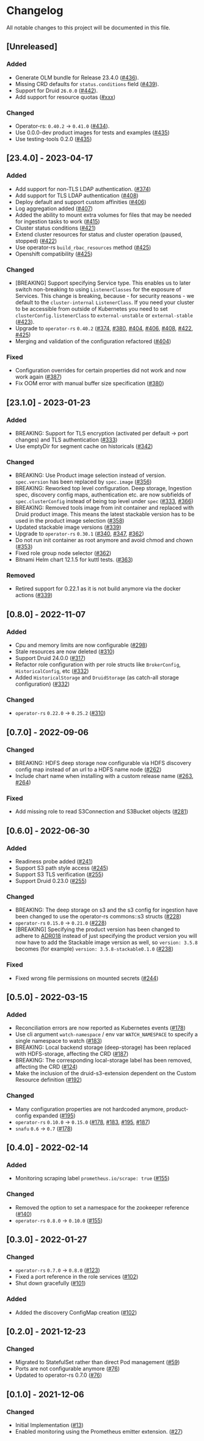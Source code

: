 # Changelog

All notable changes to this project will be documented in this file.

## [Unreleased]

### Added

- Generate OLM bundle for Release 23.4.0 ([#436]).
- Missing CRD defaults for `status.conditions` field ([#439]).
- Support for Druid `26.0.0` ([#442]).
- Add support for resource quotas ([#xxx])

### Changed

- Operator-rs: `0.40.2` -> `0.41.0` ([#434]).
- Use 0.0.0-dev product images for tests and examples ([#435])
- Use testing-tools 0.2.0 ([#435])

[#434]: https://github.com/stackabletech/druid-operator/pull/434
[#435]: https://github.com/stackabletech/druid-operator/pull/435
[#436]: https://github.com/stackabletech/druid-operator/pull/436
[#439]: https://github.com/stackabletech/druid-operator/pull/439
[#442]: https://github.com/stackabletech/druid-operator/pull/442
[#xxx]: https://github.com/stackabletech/druid-operator/pull/xxx

## [23.4.0] - 2023-04-17

### Added

- Add support for non-TLS LDAP authentication. ([#374])
- Add support for TLS LDAP authentication ([#408])
- Deploy default and support custom affinities ([#406])
- Log aggregation added ([#407])
- Added the ability to mount extra volumes for files that may be needed for ingestion tasks to work ([#415])
- Cluster status conditions ([#421])
- Extend cluster resources for status and cluster operation (paused, stopped) ([#422])
- Use operator-rs `build_rbac_resources` method ([#425])
- Openshift compatibility ([#425])

### Changed

- [BREAKING] Support specifying Service type.
  This enables us to later switch non-breaking to using `ListenerClasses` for the exposure of Services.
  This change is breaking, because - for security reasons - we default to the `cluster-internal` `ListenerClass`.
  If you need your cluster to be accessible from outside of Kubernetes you need to set `clusterConfig.listenerClass`
  to `external-unstable` or `external-stable` ([#423]).
- Upgrade to `operator-rs` `0.40.2` ([#374], [#380], [#404], [#406], [#408], [#422], [#425])
- Merging and validation of the configuration refactored ([#404])

### Fixed

- Configuration overrides for certain properties did not work and now work again ([#387])
- Fix OOM error with manual buffer size specification ([#380])

[#374]: https://github.com/stackabletech/druid-operator/pull/374
[#380]: https://github.com/stackabletech/druid-operator/pull/380
[#387]: https://github.com/stackabletech/druid-operator/pull/387
[#404]: https://github.com/stackabletech/druid-operator/pull/404
[#406]: https://github.com/stackabletech/druid-operator/pull/406
[#407]: https://github.com/stackabletech/druid-operator/pull/407
[#408]: https://github.com/stackabletech/druid-operator/pull/408
[#415]: https://github.com/stackabletech/druid-operator/pull/415
[#421]: https://github.com/stackabletech/druid-operator/pull/421
[#422]: https://github.com/stackabletech/druid-operator/pull/422
[#423]: https://github.com/stackabletech/druid-operator/pull/423
[#425]: https://github.com/stackabletech/druid-operator/pull/425

## [23.1.0] - 2023-01-23

### Added

- BREAKING: Support for TLS encryption (activated per default -> port changes) and TLS authentication ([#333])
- Use emptyDir for segment cache on historicals ([#342])

### Changed

- BREAKING: Use Product image selection instead of version. `spec.version` has been replaced by `spec.image` ([#356])
- BREAKING: Reworked top level configuration. Deep storage, Ingestion spec, discovery config maps, authentication etc. are now subfields of `spec.clusterConfig` instead of being top level under `spec` ([#333], [#366])
- BREAKING: Removed tools image from init container and replaced with Druid product image. This means the latest stackable version has to be used in the product image selection ([#358])
- Updated stackable image versions ([#339])
- Upgrade to `operator-rs` `0.30.1` ([#340], [#347], [#362])
- Do not run init container as root anymore and avoid chmod and chown ([#353])
- Fixed role group node selector ([#362])
- Bitnami Helm chart 12.1.5 for kuttl tests. ([#363])

### Removed

- Retired support for 0.22.1 as it is not build anymore via the docker actions ([#339])

[#333]: https://github.com/stackabletech/druid-operator/pull/333
[#339]: https://github.com/stackabletech/druid-operator/pull/339
[#340]: https://github.com/stackabletech/druid-operator/pull/340
[#342]: https://github.com/stackabletech/druid-operator/pull/342
[#347]: https://github.com/stackabletech/druid-operator/pull/347
[#353]: https://github.com/stackabletech/druid-operator/pull/353
[#356]: https://github.com/stackabletech/druid-operator/pull/356
[#358]: https://github.com/stackabletech/druid-operator/pull/358
[#362]: https://github.com/stackabletech/druid-operator/pull/362
[#363]: https://github.com/stackabletech/druid-operator/pull/363
[#366]: https://github.com/stackabletech/druid-operator/pull/366

## [0.8.0] - 2022-11-07

### Added

- Cpu and memory limits are now configurable ([#298])
- Stale resources are now deleted ([#310])
- Support Druid 24.0.0 ([#317])
- Refactor role configuration with per role structs like `BrokerConfig`, `HistoricalConfig`, etc ([#332])
- Added `HistoricalStorage` and `DruidStorage` (as catch-all storage configuration) ([#332])

### Changed

- `operator-rs` `0.22.0` -> `0.25.2` ([#310])

[#298]: https://github.com/stackabletech/druid-operator/pull/298
[#310]: https://github.com/stackabletech/druid-operator/pull/310
[#317]: https://github.com/stackabletech/druid-operator/pull/317
[#332]: https://github.com/stackabletech/druid-operator/pull/332

## [0.7.0] - 2022-09-06

### Changed

- BREAKING: HDFS deep storage now configurable via HDFS discovery config map instead of an url to a HDFS name node ([#262])
- Include chart name when installing with a custom release name ([#263], [#264])

### Fixed

- Add missing role to read S3Connection and S3Bucket objects ([#281])

[#262]: https://github.com/stackabletech/druid-operator/pull/262
[#263]: https://github.com/stackabletech/druid-operator/pull/263
[#264]: https://github.com/stackabletech/druid-operator/pull/264
[#281]: https://github.com/stackabletech/druid-operator/pull/281

## [0.6.0] - 2022-06-30

### Added

- Readiness probe added ([#241])
- Support S3 path style access ([#245])
- Support S3 TLS verification ([#255])
- Support Druid 0.23.0 ([#255])

### Changed

- BREAKING: The deep storage on s3 and the s3 config for ingestion have been changed to use the operator-rs commons::s3 structs ([#228])
- `operator-rs` `0.15.0` -> `0.21.0` ([#228])
- [BREAKING] Specifying the product version has been changed to adhere to [ADR018](https://docs.stackable.tech/home/contributor/adr/ADR018-product_image_versioning.html) instead of just specifying the product version you will now have to add the Stackable image version as well, so `version: 3.5.8` becomes (for example) `version: 3.5.8-stackable0.1.0` ([#238])

### Fixed

- Fixed wrong file permissions on mounted secrets ([#244])

[#228]: https://github.com/stackabletech/druid-operator/pull/228
[#238]: https://github.com/stackabletech/druid-operator/pull/238
[#241]: https://github.com/stackabletech/druid-operator/pull/241
[#244]: https://github.com/stackabletech/druid-operator/pull/244
[#245]: https://github.com/stackabletech/druid-operator/pull/245
[#255]: https://github.com/stackabletech/druid-operator/pull/255

## [0.5.0] - 2022-03-15

### Added

- Reconciliation errors are now reported as Kubernetes events ([#178])
- Use cli argument `watch-namespace` / env var `WATCH_NAMESPACE` to specify
  a single namespace to watch ([#183])
- BREAKING: Local backend storage (deep-storage) has been replaced with HDFS-storage, affecting the CRD ([#187])
- BREAKING: The corresponding local-storage label has been removed, affecting the CRD ([#124])
- Make the inclusion of the druid-s3-extension dependent on the Custom Resource definition ([#192])

### Changed

- Many configuration properties are not hardcoded anymore, product-config expanded ([#195])
- `operator-rs` `0.10.0` -> `0.15.0` ([#178], [#183], [#195], [#187])
- `snafu` `0.6` -> `0.7` ([#178])

[#124]: https://github.com/stackabletech/druid-operator/pull/124
[#178]: https://github.com/stackabletech/druid-operator/pull/178
[#183]: https://github.com/stackabletech/druid-operator/pull/183
[#187]: https://github.com/stackabletech/druid-operator/pull/187
[#192]: https://github.com/stackabletech/druid-operator/pull/192
[#195]: https://github.com/stackabletech/druid-operator/pull/195

## [0.4.0] - 2022-02-14

### Added

- Monitoring scraping label `prometheus.io/scrape: true` ([#155])

### Changed

- Removed the option to set a namespace for the zookeeper reference ([#140])
- `operator-rs` `0.8.0` → `0.10.0` ([#155])

[#140]: https://github.com/stackabletech/druid-operator/pull/140
[#155]: https://github.com/stackabletech/druid-operator/pull/155

## [0.3.0] - 2022-01-27

### Changed

- `operator-rs` `0.7.0` → `0.8.0` ([#123])
- Fixed a port reference in the role services ([#102])
- Shut down gracefully ([#101])

### Added

- Added the discovery ConfigMap creation ([#102])

[#101]: https://github.com/stackabletech/druid-operator/pull/101
[#102]: https://github.com/stackabletech/druid-operator/pull/102
[#123]: https://github.com/stackabletech/druid-operator/pull/123

## [0.2.0] - 2021-12-23

### Changed

- Migrated to StatefulSet rather than direct Pod management ([#59])
- Ports are not configurable anymore ([#76])
- Updated to operator-rs 0.7.0 ([#76])

[#59]: https://github.com/stackabletech/druid-operator/pull/59
[#76]: https://github.com/stackabletech/druid-operator/pull/76

## [0.1.0] - 2021-12-06

### Changed

- Initial Implementation ([#13])
- Enabled monitoring using the Prometheus emitter extension. ([#27])

[#13]: https://github.com/stackabletech/druid-operator/pull/13
[#27]: https://github.com/stackabletech/druid-operator/pull/27
